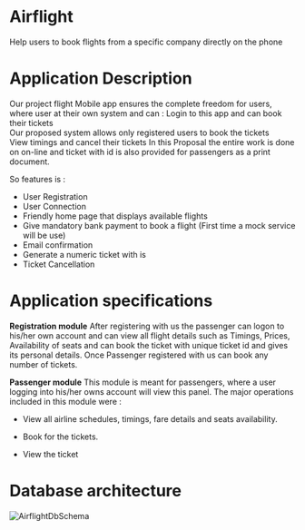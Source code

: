 # Airflight
Help users to book flights from a specific company directly on the phone



# Application Description

Our project flight Mobile app ensures the complete freedom for users, where user at their own system and can :
Login to this app and can book their tickets	
Our proposed system allows only registered users to book the tickets	
View timings and cancel their tickets
In this Proposal the entire work is done on on-line and ticket with id is also provided for passengers as a print document. 

So features is :	

- User Registration
- User Connection	
- Friendly home page that displays available flights	
- Give mandatory bank payment to book a flight (First time a mock service will be use)	
- Email confirmation	
- Generate a numeric ticket with is
- Ticket Cancellation

# Application specifications

**Registration module** After registering with us the passenger can logon to his/her own account and can view all flight details such as Timings, Prices, Availability of seats and can book the ticket with unique ticket id and gives its personal details. Once Passenger registered with us can book any number of tickets.

**Passenger module** This module is meant for passengers, where a user logging into his/her owns account will view this panel. The major operations included in this module were :

-  View all airline schedules, timings, fare details and seats availability.

-  Book for the tickets.

-  View the ticket

# Database architecture

![AirflightDbSchema](C:\Users\kyung\OneDrive\Documents\Development\Airflight\docs\AirflightDbSchema.png)


